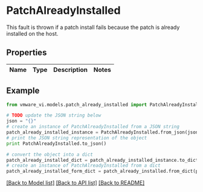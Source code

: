 # PatchAlreadyInstalled

This fault is thrown if a patch install fails because the patch is already installed on the host. 

## Properties
Name | Type | Description | Notes
------------ | ------------- | ------------- | -------------

## Example

```python
from vmware_vi.models.patch_already_installed import PatchAlreadyInstalled

# TODO update the JSON string below
json = "{}"
# create an instance of PatchAlreadyInstalled from a JSON string
patch_already_installed_instance = PatchAlreadyInstalled.from_json(json)
# print the JSON string representation of the object
print PatchAlreadyInstalled.to_json()

# convert the object into a dict
patch_already_installed_dict = patch_already_installed_instance.to_dict()
# create an instance of PatchAlreadyInstalled from a dict
patch_already_installed_form_dict = patch_already_installed.from_dict(patch_already_installed_dict)
```
[[Back to Model list]](../README.md#documentation-for-models) [[Back to API list]](../README.md#documentation-for-api-endpoints) [[Back to README]](../README.md)



